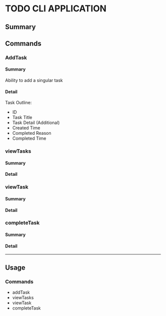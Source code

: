 # TODO CLI APPLICATION

## Summary

## Commands

### AddTask
#### Summary
Ability to add a singular task
#### Detail
Task Outline:
- ID
- Task Title
- Task Detail (Additional)
- Created Time
- Completed Reason
- Completed Time


### viewTasks
#### Summary
#### Detail

### viewTask
#### Summary
#### Detail

### completeTask
#### Summary
#### Detail


--------

## Usage

### Commands
- addTask
- viewTasks
- viewTask
- completeTask
